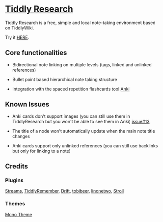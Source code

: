 # [Tiddly Research](https://kebifurai.github.io/TiddlyResearch)

Tiddly Research is a free, simple and local note-taking environment based on TiddlyWiki.

Try it [HERE](https://kebifurai.github.io/TiddlyResearch).

## Core functionalities

* Bidirectional note linking on multiple levels (tags, linked and unlinked references)

* Bullet point based hierarchical note taking structure

* Integration with the spaced repetition flashcards tool [Anki](https://apps.ankiweb.net/)

## Known Issues

* Anki cards don't support images (you can still use them in TiddlyResearch but you won't be able to see them in Anki) [issue#13](https://github.com/sobjornstad/TiddlyRemember/issues/13)

* The title of a node won't automatically update when the main note title changes

* Anki cards support only unlinked references (you can still use backlinks but only for linking to a note)

## Credits

### Plugins
[Streams](https://saqimtiaz.github.io/sq-tw/streams.html), [TiddlyRemember](https://sobjornstad.github.io/TiddlyRemember/), [Drift](https://akhater.github.io/drift/), [tobibeer](http://tobibeer.github.io/tw5-plugins/#Plugins), [linonetwo](https://borber.cn/wiki/#:%5B%5BHello%20World%5D%5D), [Stroll](https://giffmex.org/stroll/stroll.html)

### Themes
[Mono Theme](http://j.d.mono.tiddlyspot.com/)

